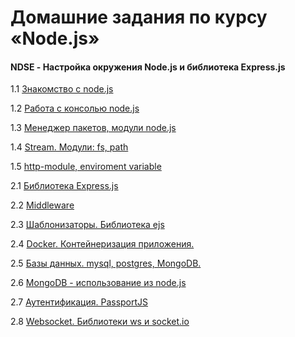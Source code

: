 # Домашние задания по курсу «Node.js»
#### NDSE - Настройка окружения Node.js и библиотека Express.js

1.1 [Знакомство с node.js](001-intro)

1.2 [Работа с консолью node.js](002-console)

1.3 [Менеджер пакетов, модули node.js](003-packages)

1.4 [Stream. Модули: fs, path](004-stream)

1.5 [http-module, enviroment variable](005-http)

2.1 [Библиотека Express.js](006-express)

2.2 [Middleware](007-middleware)

2.3 [Шаблонизаторы. Библиотека ejs](008-ejs)

2.4 [Docker. Контейнеризация приложения.](009-docker)

2.5 [Базы данных. mysql, postgres, MongoDB.](010-db)

2.6 [MongoDB - использование из node.js](011-mongo)

2.7 [Аутентификация. PassportJS](012-auth)

2.8 [Websocket. Библиотеки ws и socket.io](013-websocket)

